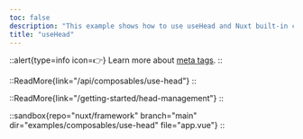 ```yaml
---
toc: false
description: "This example shows how to use useHead and Nuxt built-in components to bind meta data to the head of the page."
title: "useHead"
---
```


::alert{type=info icon=👉}
Learn more about [meta tags](/guide/features/head-management#meta-components).
::

::ReadMore{link="/api/composables/use-head"}
::

::ReadMore{link="/getting-started/head-management"}
::

::sandbox{repo="nuxt/framework" branch="main" dir="examples/composables/use-head" file="app.vue"}
::
